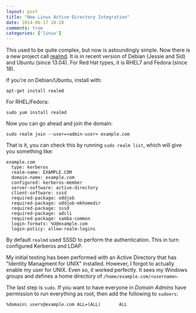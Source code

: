 ```yaml
---
layout: post
title: "New Linux Active Directory Integration"
date: 2014-06-17 10:28
comments: true
categories: ['linux']
---
```

This used to be quite complex, but now is astoundingly simple. Now there is a new project call [realmd](http://freedesktop.org/software/realmd/). It is in recent version of Debian (Jessie and Sid) and Ubuntu (since 13.04). For Red Hat types, it is RHEL7 and Fedora (since 18).

<!-- more -->

If you're on Debian/Ubuntu, install with:

```
apt-get install realmd
```

For RHEL/Fedora:

```
sudo yum install realmd
```

Now you can go ahead and join the domain:

```
sudo realm join --user=<admin-user> example.com
```

That is it, you can check this by running `sudo realm list`, which will give you something like:

```
example.com
  type: kerberos
  realm-name: EXAMPLE.COM
  domain-name: example.com
  configured: kerberos-member
  server-software: active-directory
  client-software: sssd
  required-package: oddjob
  required-package: oddjob-mkhomedir
  required-package: sssd
  required-package: adcli
  required-package: samba-common
  login-formats: %U@example.com
  login-policy: allow-realm-logins
```

By default `realmd` used SSSD to perform the authentication. This in turn configured Kerberos and LDAP.

My initial testing has been performed with an Active Directory that has "Identity Managment for UNIX" installed. However, I forgot to actually enable my user for UNIX. Even so, it worked perfectly. It sees my Windows groups and defines a home directory of `/home/example.com/<username>`.

The last step is `sudo`. If you want to have everyone in *Domain Admins* have permission to run everything as root, then add the following to `sudoers`:

```
%domain\ users@example.com ALL=(ALL)       ALL
```
